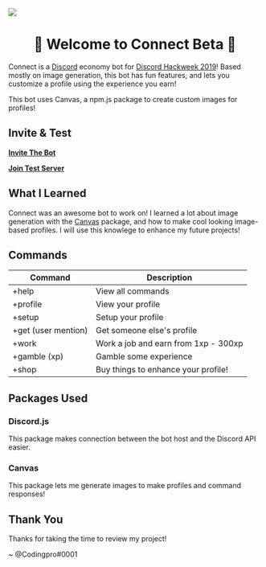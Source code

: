 ![](https://cdn.discordapp.com/attachments/593513849496404016/593883024136077332/Connect.png)
<h1 align="center">
👋  Welcome to Connect Beta  🔰
</h1>

Connect is a [Discord](https://discordapp.com) economy bot for [Discord Hackweek 2019](https://blog.discordapp.com/discord-community-hack-week-build-and-create-alongside-us-6b2a7b7bba33)! Based mostly on image generation, this bot has fun features, and lets you customize a profile using the experience you earn!

This bot uses Canvas, a npm.js package to create custom images for profiles!

## Invite & Test
**[Invite The Bot](https://discordapp.com/api/oauth2/authorize?client_id=591893713005838336&permissions=379969&scope=bot)**

**[Join Test Server](https://discord.gg/nc9e37T)**

## What I Learned
Connect was an awesome bot to work on! I learned a lot about image generation with the [Canvas](https://www.npmjs.com/package/canvas) package, and how to make cool looking image-based profiles. I will use this knowlege to enhance my future projects!

## Commands
|Command|Description|
|--|--|
|+help|View all commands|
|+profile|View your profile|
|+setup|Setup your profile|
|+get (user mention)|Get someone else's profile|
|+work|Work a job and earn from 1xp - 300xp|
|+gamble (xp)|Gamble some experience|
|+shop|Buy things to enhance your profile!|

## Packages Used
### Discord.js
This package makes connection between the bot host and the Discord API easier.
### Canvas
This package lets me generate images to make profiles and command responses!

## Thank You
Thanks for taking the time to review my project!

\~ @Codingpro#0001


